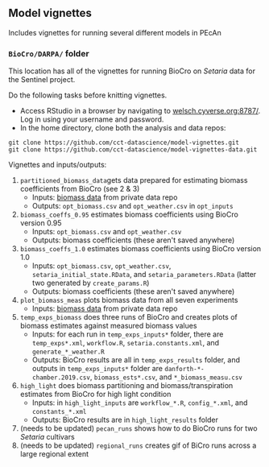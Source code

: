 ## Model vignettes
Includes vignettes for running several different models in PEcAn

### `BioCro/DARPA/` folder 
This location has all of the vignettes for running BioCro on *Setaria* data for the Sentinel project. 

Do the following tasks before knitting vignettes. 
* Access RStudio in a browser by navigating to [welsch.cyverse.org:8787/](welsch.cyverse.org:8787/). Log in using your username and password. 
* In the home directory, clone both the analysis and data repos: 
```
git clone https://github.com/cct-datascience/model-vignettes.git
git clone https://github.com/cct-datascience/model-vignettes-data.git
```

Vignettes and inputs/outputs: 
1. `partitioned_biomass_data`gets data prepared for estimating biomass coefficients from BioCro (see 2 & 3) 
	* Inputs: [biomass data](https://github.com/cct-datascience/model-vignettes-data/blob/master/2019-01-me034-mutant-biomass.csv) from private data repo
	* Outputs: `opt_biomass.csv` and `opt_weather.csv` in `opt_inputs` 
2. `biomass_coeffs_0.95` estimates biomass coefficients using BioCro version 0.95
	* Inputs: `opt_biomass.csv` and `opt_weather.csv`
	* Outputs: biomass coefficients (these aren't saved anywhere)
3. `biomass_coeffs_1.0` estimates biomass coefficients using BioCro version 1.0
	* Inputs: `opt_biomass.csv`, `opt_weather.csv`, `setaria_initial_state.RData`, and `setaria_parameters.RData` (latter two generated by `create_params.R`)
	* Outputs: biomass coefficients (these aren't saved anywhere)
4. `plot_biomass_meas` plots biomass data from all seven experiments
	* Inputs: [biomass data](https://github.com/cct-datascience/model-vignettes-data/blob/master/manual-measurements-Darpa_setaria_chambers_experiments.xlsx) from private data repo
5. `temp_exps_biomass` does three runs of BioCro and creates plots of biomass estimates against measured biomass values
	* Inputs: for each run in `temp_exps_inputs*` folder, there are `temp_exps*.xml`, `workflow.R`, `setaria.constants.xml`, and `generate_*_weather.R`
	* Outputs: BioCro results are all in `temp_exps_results` folder, and outputs in `temp_exps_inputs*` folder are `danforth-*-chamber.2019.csv`, `biomass_ests*.csv`, and `*_biomass_measu.csv`
6. `high_light` does biomass partitioning and biomass/transpiration estimates from BioCro for high light condition
   * Inputs: in `high_light_inputs` are `workflow_*.R`, `config_*.xml`, and `constants_*.xml`
   * Outputs: BioCro results are in `high_light_results` folder
7. (needs to be updated) `pecan_runs` shows how to do BioCro runs for two *Setaria* cultivars
8. (needs to be updated) `regional_runs` creates gif of BiCro runs across a large regional extent
